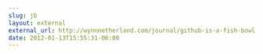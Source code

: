 ```yaml
---
slug: jb
layout: external
external_url: http://wynnnetherland.com/journal/github-is-a-fish-bowl
date: 2012-01-13T15:55:31-06:00
---
```

